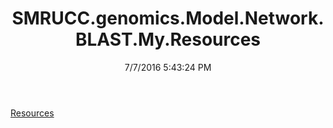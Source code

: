 ﻿---
title: SMRUCC.genomics.Model.Network.BLAST.My.Resources
date: 7/7/2016 5:43:24 PM
---

[Resources](T-SMRUCC.genomics.Model.Network.BLAST.My.Resources.Resources.html)
